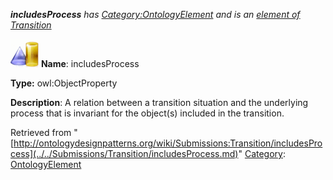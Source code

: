 ___includesProcess__ has [Category:OntologyElement](../../Category/OntologyElement.md "Category:OntologyElement") and is an [element of](../../Property/ElementOf.md "Property:ElementOf") [Transition](../../Submissions/Transition.md "Submissions:Transition")_


  




[![ObjectProperty](../../images/thumb/c/c3/ObjectProperty.gif/45px-ObjectProperty.gif)](../../Image/ObjectProperty.gif.md "ObjectProperty")
__Name__: includesProcess 


__Type:__ owl:ObjectProperty 


__Description__: A relation between a transition situation and the underlying process that is invariant for the object(s) included in the transition. 





Retrieved from "[http://ontologydesignpatterns.org/wiki/Submissions:Transition/includesProcess](../../Submissions/Transition/includesProcess.md)"
 [Category](http://ontologydesignpatterns.org/wiki/Special:Categories "Special:Categories"): [OntologyElement](../../Category/OntologyElement.md "Category:OntologyElement")